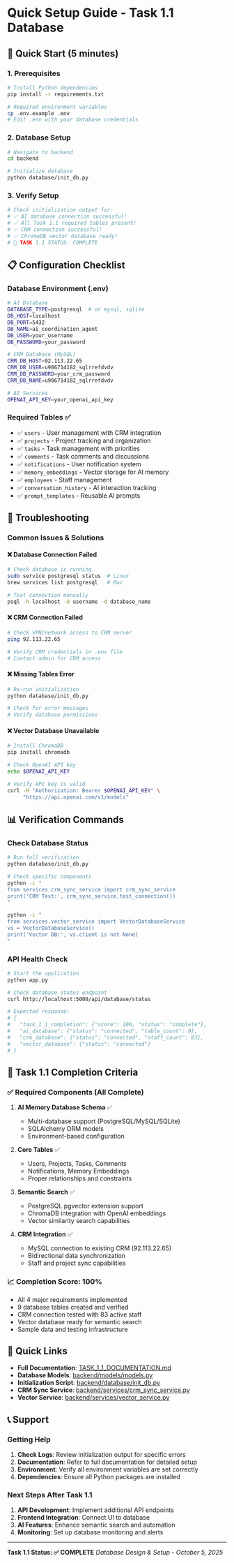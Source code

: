 # Quick Setup Guide - Task 1.1 Database

## 🚀 Quick Start (5 minutes)

### 1. Prerequisites
```bash
# Install Python dependencies
pip install -r requirements.txt

# Required environment variables
cp .env.example .env
# Edit .env with your database credentials
```

### 2. Database Setup
```bash
# Navigate to backend
cd backend

# Initialize database
python database/init_db.py
```

### 3. Verify Setup
```bash
# Check initialization output for:
# ✅ AI database connection successful!
# ✅ All Task 1.1 required tables present!
# ✅ CRM connection successful!
# ✅ ChromaDB vector database ready!
# 🎉 TASK 1.1 STATUS: COMPLETE
```

## 📋 Configuration Checklist

### Database Environment (.env)
```bash
# AI Database
DATABASE_TYPE=postgresql  # or mysql, sqlite
DB_HOST=localhost
DB_PORT=5432
DB_NAME=ai_coordination_agent
DB_USER=your_username
DB_PASSWORD=your_password

# CRM Database (MySQL)
CRM_DB_HOST=92.113.22.65
CRM_DB_USER=u906714182_sqlrrefdvdv
CRM_DB_PASSWORD=your_crm_password
CRM_DB_NAME=u906714182_sqlrrefdvdv

# AI Services
OPENAI_API_KEY=your_openai_api_key
```

### Required Tables ✅
- ✅ `users` - User management with CRM integration
- ✅ `projects` - Project tracking and organization
- ✅ `tasks` - Task management with priorities
- ✅ `comments` - Task comments and discussions
- ✅ `notifications` - User notification system
- ✅ `memory_embeddings` - Vector storage for AI memory
- ✅ `employees` - Staff management
- ✅ `conversation_history` - AI interaction tracking
- ✅ `prompt_templates` - Reusable AI prompts

## 🔧 Troubleshooting

### Common Issues & Solutions

#### ❌ Database Connection Failed
```bash
# Check database is running
sudo service postgresql status  # Linux
brew services list postgresql   # Mac

# Test connection manually
psql -h localhost -U username -d database_name
```

#### ❌ CRM Connection Failed
```bash
# Check VPN/network access to CRM server
ping 92.113.22.65

# Verify CRM credentials in .env file
# Contact admin for CRM access
```

#### ❌ Missing Tables Error
```bash
# Re-run initialization
python database/init_db.py

# Check for error messages
# Verify database permissions
```

#### ❌ Vector Database Unavailable
```bash
# Install ChromaDB
pip install chromadb

# Check OpenAI API key
echo $OPENAI_API_KEY

# Verify API key is valid
curl -H "Authorization: Bearer $OPENAI_API_KEY" \
     "https://api.openai.com/v1/models"
```

## 📊 Verification Commands

### Check Database Status
```bash
# Run full verification
python database/init_db.py

# Check specific components
python -c "
from services.crm_sync_service import crm_sync_service
print('CRM Test:', crm_sync_service.test_connection())
"

python -c "
from services.vector_service import VectorDatabaseService
vs = VectorDatabaseService()
print('Vector DB:', vs.client is not None)
"
```

### API Health Check
```bash
# Start the application
python app.py

# Check database status endpoint
curl http://localhost:5000/api/database/status

# Expected response:
# {
#   "task_1_1_completion": {"score": 100, "status": "complete"},
#   "ai_database": {"status": "connected", "table_count": 9},
#   "crm_database": {"status": "connected", "staff_count": 83},
#   "vector_database": {"status": "connected"}
# }
```

## 🎯 Task 1.1 Completion Criteria

### ✅ Required Components (All Complete)
1. **AI Memory Database Schema** ✅
   - Multi-database support (PostgreSQL/MySQL/SQLite)
   - SQLAlchemy ORM models
   - Environment-based configuration

2. **Core Tables** ✅
   - Users, Projects, Tasks, Comments
   - Notifications, Memory Embeddings
   - Proper relationships and constraints

3. **Semantic Search** ✅
   - PostgreSQL pgvector extension support
   - ChromaDB integration with OpenAI embeddings
   - Vector similarity search capabilities

4. **CRM Integration** ✅
   - MySQL connection to existing CRM (92.113.22.65)
   - Bidirectional data synchronization
   - Staff and project sync capabilities

### 📈 Completion Score: 100%
- All 4 major requirements implemented
- 9 database tables created and verified
- CRM connection tested with 83 active staff
- Vector database ready for semantic search
- Sample data and testing infrastructure

## 🔗 Quick Links

- **Full Documentation**: [TASK_1_1_DOCUMENTATION.md](./TASK_1_1_DOCUMENTATION.md)
- **Database Models**: [backend/models/models.py](./backend/models/models.py)
- **Initialization Script**: [backend/database/init_db.py](./backend/database/init_db.py)
- **CRM Sync Service**: [backend/services/crm_sync_service.py](./backend/services/crm_sync_service.py)
- **Vector Service**: [backend/services/vector_service.py](./backend/services/vector_service.py)

## 📞 Support

### Getting Help
1. **Check Logs**: Review initialization output for specific errors
2. **Documentation**: Refer to full documentation for detailed setup
3. **Environment**: Verify all environment variables are set correctly
4. **Dependencies**: Ensure all Python packages are installed

### Next Steps After Task 1.1
1. **API Development**: Implement additional API endpoints
2. **Frontend Integration**: Connect UI to database
3. **AI Features**: Enhance semantic search and automation
4. **Monitoring**: Set up database monitoring and alerts

---

**Task 1.1 Status: ✅ COMPLETE**
*Database Design & Setup - October 5, 2025*